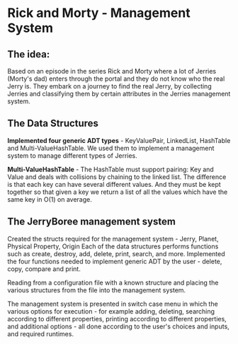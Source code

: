 # Rick and Morty - Management System
## The idea:
Based on an episode in the series Rick and Morty where a lot of Jerries (Morty's dad) enters through the portal and they do not know who the real Jerry is. They embark on a journey to find the real Jerry, by collecting Jerries and classifying them by certain attributes in the Jerries management system.

## The Data Structures
**Implemented four generic ADT types** - KeyValuePair, LinkedList, HashTable and Multi-ValueHashTable. We used them to implement a management system to manage different types of Jerries.

**Multi-ValueHashTable** - The HashTable must support pairing: Key and Value and deals with collisions by chaining to the linked list. The difference is that each key can have several different values. And they must be kept together so that given a key we return a list of all the values which have the same key in O(1) on average.
## The JerryBoree management system 
Created the structs required for the management system - Jerry, Planet, Physical Property, Origin Each of the data structures performs functions such as create, destroy, add, delete, print, search, and more.
Implemented the four functions needed to implement generic ADT by the user - delete, copy, compare and print.

Reading from a configuration file with a known structure and placing the various structures from the file into the management system. 

The management system is presented in switch case menu in which the various options for execution - for example adding, deleting, searching according to different properties, printing according to different properties, and additional options - all done according to the user's choices and inputs, and required runtimes.
